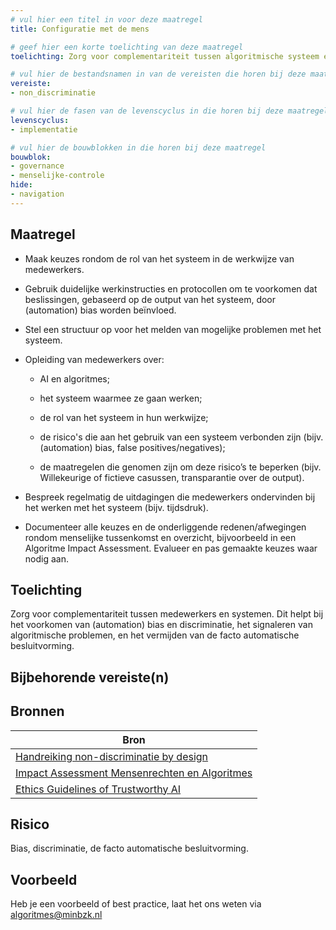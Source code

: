 ```yaml
---
# vul hier een titel in voor deze maatregel
title: Configuratie met de mens

# geef hier een korte toelichting van deze maatregel
toelichting: Zorg voor complementariteit tussen algoritmische systeem en de mensen die ermee moeten werken. 

# vul hier de bestandsnamen in van de vereisten die horen bij deze maatregel
vereiste:
- non_discriminatie

# vul hier de fasen van de levenscyclus in die horen bij deze maatregel
levenscyclus: 
- implementatie

# vul hier de bouwblokken in die horen bij deze maatregel
bouwblok: 
- governance
- menselijke-controle
hide:
- navigation
---
```


<!-- Let op! onderstaande regel met 'tags' niet weghalen! Deze maakt automatisch de knopjes op basis van de metadata  -->
<!-- tags -->

## Maatregel
<!-- Vul hier een omschrijving in van wat deze maatregel inhoudt. -->

-	Maak keuzes rondom de rol van het systeem in de werkwijze van medewerkers.
-	Gebruik duidelijke werkinstructies en protocollen om te voorkomen dat beslissingen, gebaseerd op de output van het systeem, door (automation) bias worden beïnvloed.
-	Stel een structuur op voor het melden van mogelijke problemen met het systeem.
-	Opleiding van medewerkers over:
	-	AI en algoritmes;

	-	het systeem waarmee ze gaan werken;

	-	de rol van het systeem in hun werkwijze;

	-	de risico's die aan het gebruik van een systeem verbonden zijn (bijv. (automation) bias, false positives/negatives);

	-	de maatregelen die genomen zijn om deze risico’s te beperken (bijv. Willekeurige of fictieve casussen, transparantie over de output).

-	Bespreek regelmatig de uitdagingen die medewerkers ondervinden bij het werken met het systeem (bijv. tijdsdruk).
-	Documenteer alle keuzes en de onderliggende redenen/afwegingen rondom  menselijke tussenkomst en overzicht, bijvoorbeeld in een Algoritme Impact Assessment. Evalueer en pas gemaakte keuzes waar nodig aan.


## Toelichting 
<!-- Geef hier een toelichting van deze maatregel -->
Zorg voor complementariteit tussen medewerkers en systemen. Dit helpt bij het voorkomen van (automation) bias en discriminatie, het signaleren van algoritmische problemen, en het vermijden van de facto automatische besluitvorming.

## Bijbehorende vereiste(n)
<!-- Hier volgt een lijst met vereisten op basis van de in de metadata ingevulde vereiste -->

<!-- Let op! onderstaande regel met 'list_vereisten_on_maatregelen_page' niet weghalen! Deze maakt automatisch een lijst van bijbehorende verseisten op basis van de metadata  -->
<!-- list_vereisten_on_maatregelen_page -->

## Bronnen 
<!-- Vul hier de relevante bronnen in voor deze maatregel -->

| Bron                        |
|-----------------------------|
| [Handreiking non-discriminatie by design](https://open.overheid.nl/documenten/ronl-3f9fa69c-acf4-444d-96e1-5c48df00eb3c/pdf) | 
| [Impact Assessment Mensenrechten en Algoritmes](https://www.rijksoverheid.nl/documenten/rapporten/2021/02/25/impact-assessment-mensenrechten-en-algoritmes) | 
| [Ethics Guidelines of Trustworthy AI](https://op.europa.eu/en/publication-detail/-/publication/d3988569-0434-11ea-8c1f-01aa75ed71a1)|


## Risico 
<!-- vul hier het specifieke risico in dat kan worden gemitigeerd met behulp van deze maatregel -->

Bias, discriminatie, de facto automatische besluitvorming.

## Voorbeeld
<!-- Voeg hier een voorbeeld toe, door er bijvoorbeeld naar te verwijzen -->

Heb je een voorbeeld of best practice, laat het ons weten via [algoritmes@minbzk.nl](mailto:algoritmes@minbzk.nl)

